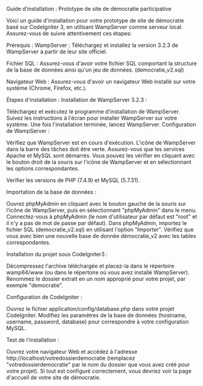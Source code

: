 Guide d’installation : Prototype de site de démocratie participative

Voici un guide d'installation pour votre prototype de site de démocratie basé sur CodeIgniter 3, en utilisant WampServer comme serveur local. Assurez-vous de suivre attentivement ces étapes:

Prérequis :
WampServer : Téléchargez et installez la version 3.2.3 de WampServer à partir de leur site officiel.

Fichier SQL : Assurez-vous d'avoir votre fichier SQL comportant la structure de la base de données ainsi qu'un jeu de données. (democratie_v2.sql)

Navigateur Web : Assurez-vous d'avoir un navigateur Web installé sur votre système (Chrome, Firefox, etc.).

Étapes d'installation :
Installation de WampServer 3.2.3 :

Téléchargez et exécutez le programme d'installation de WampServer.
Suivez les instructions à l'écran pour installer WampServer sur votre système.
Une fois l'installation terminée, lancez WampServer.
Configuration de WampServer :

Vérifiez que WampServer est en cours d'exécution. L'icône de WampServer dans la barre des tâches doit être verte.
Assurez-vous que les services Apache et MySQL sont démarrés. Vous pouvez les vérifier en cliquant avec le bouton droit de la souris sur l'icône de WampServer et en sélectionnant les options correspondantes.

Verifier les versions de PHP (7.4.9) et MySQL (5.7.31).

Importation de la base de données :

Ouvrez phpMyAdmin en cliquant avec le bouton gauche de la souris sur l'icône de WampServer, puis en sélectionnant "phpMyAdmin" dans le menu.
Connectez-vous à phpMyAdmin (le nom d'utilisateur par défaut est "root" et il n'y a pas de mot de passe par défaut).
Dans phpMyAdmin, importez le fichier SQL (democratie_v2.sql) en utilisant l'option "Importer". Vérifiez que vous avec bien une nouvelle base de donnée démocratie_v2 avec les tables correspondantes.


Installation du projet sous CodeIgniter3 :

Décompressez l'archive téléchargée et placez-la dans le répertoire wamp64/www (ou dans le répertoire où vous avez installé WampServer).
Renommez le dossier extrait en un nom approprié pour votre projet, par exemple "democratie".

Configuration de CodeIgniter :

Ouvrez le fichier application/config/database.php dans votre projet CodeIgniter.
Modifiez les paramètres de la base de données (hostname, username, password, database) pour correspondre à votre configuration MySQL.

Test de l'installation :

Ouvrez votre navigateur Web et accédez à l'adresse http://localhost/votredossierdemocratie (remplacez "votredossierdemocratie" par le nom du dossier que vous avez créé pour votre projet).
Si tout est configuré correctement, vous devriez voir la page d'accueil de votre site de démocratie.

